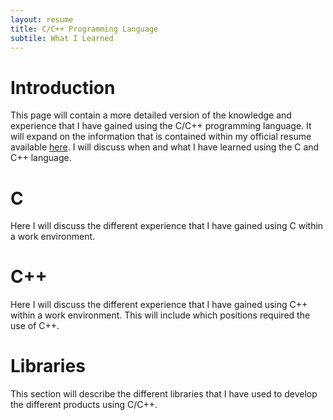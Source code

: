 ```yaml
---
layout: resume
title: C/C++ Programming Language
subtile: What I Learned
---
```


# Introduction

This page will contain a more detailed version of the knowledge and experience that I have gained using the
C/C++ programming language.  It will expand on the information that is contained within my official resume
available [here](https://raw.githubusercontent.com/ccorsi/learning/docs/assets/pdf/ClaudioCorsiCV.pdf).  I
will discuss when and what I have learned using the C and C++ language.

# C 

Here I will discuss the different experience that I have gained using C within a work environment.

# C++

Here I will discuss the different experience that I have gained using C++ within a work environment.  This will
include which positions required the use of C++.

# Libraries

This section will describe the different libraries that I have used to develop the different products using
C/C++.


